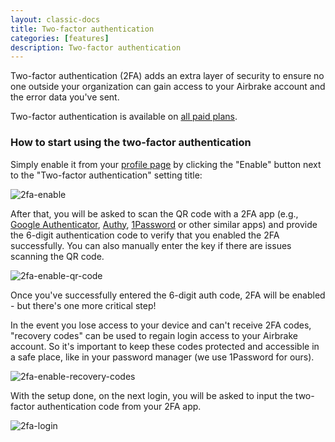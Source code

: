 ```yaml
---
layout: classic-docs
title: Two-factor authentication
categories: [features]
description: Two-factor authentication
---
```


Two-factor authentication (2FA) adds an extra layer of security to ensure no one
outside your organization can gain access to your Airbrake account and the error
data you've sent.

Two-factor authentication is available on [all paid plans](https://airbrake.io/pricing).

### How to start using the two-factor authentication

Simply enable it from your [profile page](https://airbrake.io/users/edit) by
clicking the "Enable" button next to the "Two-factor authentication" setting
title:

![2fa-enable](/docs/assets/img/docs/features/2fa_enable.png)

After that, you will be asked to scan the QR code with a 2FA app (e.g.,
[Google Authenticator](https://play.google.com/store/apps/details?id=com.google.android.apps.authenticator2),
[Authy](https://authy.com/), [1Password](https://1password.com/) or other
similar apps) and provide the 6-digit authentication code to verify that you
enabled the 2FA successfully. You can also manually enter the key if there are
issues scanning the QR code.

![2fa-enable-qr-code](/docs/assets/img/docs/features/2fa_enable_qr_code.png)

Once you've successfully entered the 6-digit auth code, 2FA will be enabled -
but there's one more critical step!

In the event you lose access to your device and can't receive 2FA codes,
"recovery codes" can be used to regain login access to your Airbrake account.
So it's important to keep these codes protected and accessible in a safe place,
like in your password manager (we use 1Password for ours).

![2fa-enable-recovery-codes](/docs/assets/img/docs/features/2fa_enable_recovery_codes.png)

With the setup done, on the next login, you will be asked to input the
two-factor authentication code from your 2FA app.

![2fa-login](/docs/assets/img/docs/features/2fa_login.png)
